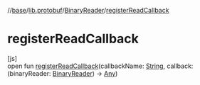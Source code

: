 //[base](../../../index.md)/[lib.protobuf](../index.md)/[BinaryReader](index.md)/[registerReadCallback](register-read-callback.md)

# registerReadCallback

[js]\
open fun [registerReadCallback](register-read-callback.md)(callbackName: [String](https://kotlinlang.org/api/latest/jvm/stdlib/kotlin/-string/index.html), callback: (binaryReader: [BinaryReader](index.md)) -&gt; [Any](https://kotlinlang.org/api/latest/jvm/stdlib/kotlin/-any/index.html))
